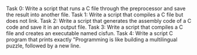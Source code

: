 Task 0: Write a script that runs a C file through the preprocessor and save the result into another file.
Task 1: Write a script that compiles a C file but does not link.
Task 2: Write a script that generates the assembly code of a C code and save it in an output file.
Task 3: Write a script that compiles a C file and creates an executable named cisfun.
Task 4: Write a script C program that prints exactly "Programming is like building a multilingual puzzle, followed by a new line.